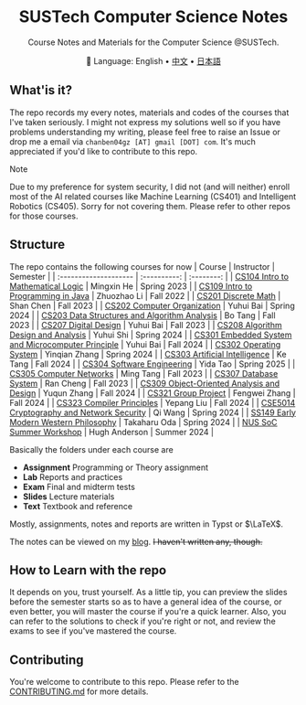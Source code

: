 <div align="center">

# SUSTech Computer Science Notes

Course Notes and Materials for the Computer Science @SUSTech.

:book: Language: English • <a href="https://github.com/chanbengz/sustech-notes/blob/main/README_ZH.md">中文</a> • <a href="https://github.com/chanbengz/sustech-notes/blob/main/README_JP.md">日本語</a>

</div>

## What'is it?

The repo records my every notes, materials and codes of the courses that I've taken seriously. I might not express my solutions well so if you have problems understanding my writing, please feel free to raise an Issue or drop me a email via `chanben04gz [AT] gmail [DOT] com`. It's much appreciated if you'd like to contribute to this repo.

> [!NOTE] 
> Due to my preference for system security, I did not (and will neither) enroll most of the AI related courses like Machine Learning (CS401) and Intelligent Robotics (CS405). Sorry for not covering them. Please refer to other repos for those courses.

## Structure

The repo contains the following courses for now
| Course | Instructor | Semester |
| :-------------------- | :----------: | :--------: |
| [CS104 Intro to Mathematical Logic](./CS104%20Intro%20to%20Mathematical%20Logic) | Mingxin He | Spring 2023 |
| [CS109 Intro to Programming in Java](./CS109%20Intro%20to%20Programming%20in%20Java) | Zhuozhao Li | Fall 2022 |
| [CS201 Discrete Math](./CS201%20Discrete%20Math) | Shan Chen | Fall 2023 |
| [CS202 Computer Organization](./CS202%20Computer%20Organization) | Yuhui Bai | Spring 2024 |
| [CS203 Data Structures and Algorithm Analysis](./CS203%20Data%20Structures%20and%20Algorithm%20Analysis) | Bo Tang | Fall 2023 |
| [CS207 Digital Design](./CS207%20Digital%20Design) | Yuhui Bai | Fall 2023 |
| [CS208 Algorithm Design and Analysis](./CS208%20Algorithm%20Design%20and%20Analysis) | Yuhui Shi | Spring 2024 |
| [CS301 Embedded System and Microcomputer Principle](./CS301%20Embedded%20System%20and%20Microcomputer%20Principle) | Yuhui Bai | Fall 2024 |
| [CS302 Operating System](./CS302%20Operating%20System) | Yinqian Zhang | Spring 2024 |
| [CS303 Artificial Intelligence](./CS303%20Artificial%20Intelligence) | Ke Tang | Fall 2024 |
| [CS304 Software Engineering](./CS304%20Software%20Engineering) | Yida Tao | Spring 2025 |
| [CS305 Computer Networks](./CS305%20Computer%20Networks) | Ming Tang | Fall 2023 |
| [CS307 Database System](./CS307%20Database%20System) | Ran Cheng | Fall 2023 |
| [CS309 Object-Oriented Analysis and Design](./CS309%20Object-Oriented%20Analysis%20and%20Design) | Yuqun Zhang | Fall 2024 |
| [CS321 Group Project](./CS321%20Group%20Project) | Fengwei Zhang | Fall 2024 |
| [CS323 Compiler Principles](./CS323%20Compiler%20Principles) | Yepang Liu | Fall 2024 |
| [CSE5014 Cryptography and Network Security](./CSE5014%20Cryptography%20and%20Network%20Security) | Qi Wang | Spring 2024 |
| [SS149 Early Modern Western Philosophy](./SS149%20Early%20Modern%20Western%20Philosophy/) | Takaharu Oda | Spring 2024 |
| [NUS SoC Summer Workshop](./NUS%20SWS%202024) | Hugh Anderson | Summer 2024 |

Basically the folders under each course are
- **Assignment** Programming or Theory assignment
- **Lab** Reports and practices
- **Exam** Final and midterm tests
- **Slides** Lecture materials
- **Text** Textbook and reference

Mostly, assignments, notes and reports are written in Typst or $\LaTeX$.

The notes can be viewed on my [blog](https://blog.benx.dev). ~~I haven't written any, though.~~

## How to Learn with the repo

It depends on you, trust yourself. As a little tip, you can preview the slides before the semester starts so as to have a general idea of the course, or even better, you will master the course if you're a quick learner. Also, you can refer to the solutions to check if you're right or not, and review the exams to see if you've mastered the course.

## Contributing

You're welcome to contribute to this repo. Please refer to the [CONTRIBUTING.md](./CONTRIBUTING.md) for more details.
